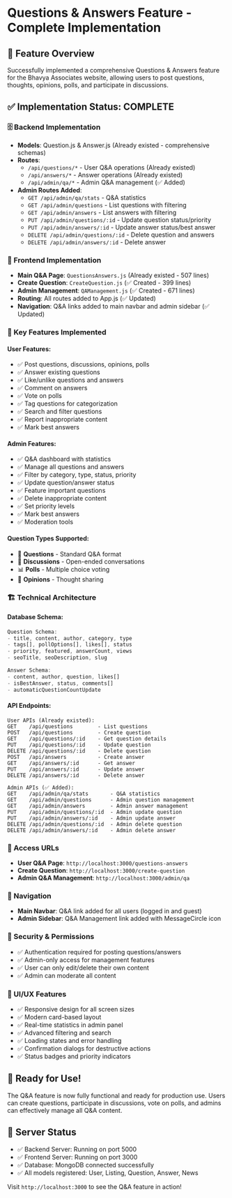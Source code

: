 # Questions & Answers Feature - Complete Implementation

## 🎯 Feature Overview
Successfully implemented a comprehensive Questions & Answers feature for the Bhavya Associates website, allowing users to post questions, thoughts, opinions, polls, and participate in discussions.

## ✅ Implementation Status: COMPLETE

### 🗄️ Backend Implementation
- **Models**: Question.js & Answer.js (Already existed - comprehensive schemas)
- **Routes**: 
  - `/api/questions/*` - User Q&A operations (Already existed)
  - `/api/answers/*` - Answer operations (Already existed)
  - `/api/admin/qa/*` - Admin Q&A management (✅ Added)
- **Admin Routes Added**:
  - `GET /api/admin/qa/stats` - Q&A statistics
  - `GET /api/admin/questions` - List questions with filtering
  - `GET /api/admin/answers` - List answers with filtering
  - `PUT /api/admin/questions/:id` - Update question status/priority
  - `PUT /api/admin/answers/:id` - Update answer status/best answer
  - `DELETE /api/admin/questions/:id` - Delete question and answers
  - `DELETE /api/admin/answers/:id` - Delete answer

### 🎨 Frontend Implementation
- **Main Q&A Page**: `QuestionsAnswers.js` (Already existed - 507 lines)
- **Create Question**: `CreateQuestion.js` (✅ Created - 399 lines)
- **Admin Management**: `QAManagement.js` (✅ Created - 671 lines)
- **Routing**: All routes added to App.js (✅ Updated)
- **Navigation**: Q&A links added to main navbar and admin sidebar (✅ Updated)

### 🔧 Key Features Implemented

#### User Features:
- ✅ Post questions, discussions, opinions, polls
- ✅ Answer existing questions
- ✅ Like/unlike questions and answers
- ✅ Comment on answers
- ✅ Vote on polls
- ✅ Tag questions for categorization
- ✅ Search and filter questions
- ✅ Report inappropriate content
- ✅ Mark best answers

#### Admin Features:
- ✅ Q&A dashboard with statistics
- ✅ Manage all questions and answers
- ✅ Filter by category, type, status, priority
- ✅ Update question/answer status
- ✅ Feature important questions
- ✅ Delete inappropriate content
- ✅ Set priority levels
- ✅ Mark best answers
- ✅ Moderation tools

#### Question Types Supported:
- 📝 **Questions** - Standard Q&A format
- 💬 **Discussions** - Open-ended conversations
- 📊 **Polls** - Multiple choice voting
- 💭 **Opinions** - Thought sharing

### 🏗️ Technical Architecture

#### Database Schema:
```javascript
Question Schema:
- title, content, author, category, type
- tags[], pollOptions[], likes[], status
- priority, featured, answerCount, views
- seoTitle, seoDescription, slug

Answer Schema:
- content, author, question, likes[]
- isBestAnswer, status, comments[]
- automaticQuestionCountUpdate
```

#### API Endpoints:
```
User APIs (Already existed):
GET    /api/questions        - List questions
POST   /api/questions        - Create question
GET    /api/questions/:id    - Get question details
PUT    /api/questions/:id    - Update question
DELETE /api/questions/:id    - Delete question
POST   /api/answers          - Create answer
GET    /api/answers/:id      - Get answer
PUT    /api/answers/:id      - Update answer
DELETE /api/answers/:id      - Delete answer

Admin APIs (✅ Added):
GET    /api/admin/qa/stats       - Q&A statistics
GET    /api/admin/questions      - Admin question management
GET    /api/admin/answers        - Admin answer management
PUT    /api/admin/questions/:id  - Admin update question
PUT    /api/admin/answers/:id    - Admin update answer
DELETE /api/admin/questions/:id  - Admin delete question
DELETE /api/admin/answers/:id    - Admin delete answer
```

### 🚀 Access URLs
- **User Q&A Page**: `http://localhost:3000/questions-answers`
- **Create Question**: `http://localhost:3000/create-question`
- **Admin Q&A Management**: `http://localhost:3000/admin/qa`

### 🎯 Navigation
- **Main Navbar**: Q&A link added for all users (logged in and guest)
- **Admin Sidebar**: Q&A Management link added with MessageCircle icon

### 🔐 Security & Permissions
- ✅ Authentication required for posting questions/answers
- ✅ Admin-only access for management features
- ✅ User can only edit/delete their own content
- ✅ Admin can moderate all content

### 📱 UI/UX Features
- ✅ Responsive design for all screen sizes
- ✅ Modern card-based layout
- ✅ Real-time statistics in admin panel
- ✅ Advanced filtering and search
- ✅ Loading states and error handling
- ✅ Confirmation dialogs for destructive actions
- ✅ Status badges and priority indicators

## 🎉 Ready for Use!
The Q&A feature is now fully functional and ready for production use. Users can create questions, participate in discussions, vote on polls, and admins can effectively manage all Q&A content.

## 🚦 Server Status
- ✅ Backend Server: Running on port 5000
- ✅ Frontend Server: Running on port 3000
- ✅ Database: MongoDB connected successfully
- ✅ All models registered: User, Listing, Question, Answer, News

Visit `http://localhost:3000` to see the Q&A feature in action!
